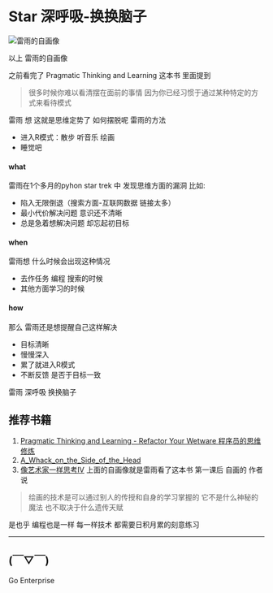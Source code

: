 # Star 深呼吸-换换脑子

![雷雨的自画像](http://7xo9hk.com1.z0.glb.clouddn.com/20151111自画像.jpg  "可以这样")

以上 雷雨的自画像

之前看完了 Pragmatic Thinking and Learning 这本书 里面提到 

> 很多时候你难以看清摆在面前的事情 因为你已经习惯于通过某种特定的方式来看待模式

雷雨 想 这就是思维定势了 如何摆脱呢 雷雨的方法

- 进入R模式：散步 听音乐 绘画 
- 睡觉吧

#### what

雷雨在1个多月的pyhon star trek 中 发现思维方面的漏洞 比如:

- 陷入无限倒退（搜索方面-互联网数据 链接太多）
- 最小代价解决问题 意识还不清晰
- 总是急着想解决问题 却忘起初目标

#### when

雷雨想 什么时候会出现这种情况

- 去作任务 编程 搜索的时候
- 其他方面学习的时候

#### how

那么 雷雨还是想提醒自己这样解决

- 目标清晰
- 慢慢深入
- 累了就进入R模式
- 不断反馈 是否于目标一致

雷雨 深呼吸 换换脑子

## 推荐书籍

1. [Pragmatic Thinking and Learning - Refactor Your Wetware 程序员的思维修炼](https://book.douban.com/subject/5372651/) 
2. [A_Whack_on_the_Side_of_the_Head](http://www.goodreads.com/book/show/145947.A_Whack_on_the_Side_of_the_Head) 
3. [像艺术家一样思考IV](https://book.douban.com/subject/3070038/)  上面的自画像就是雷雨看了这本书 第一课后 自画的 
作者说

> 绘画的技术是可以通过别人的传授和自身的学习掌握的 它不是什么神秘的魔法 也不取决于什么遗传天赋

是也乎 编程也是一样 每一样技术 都需要日积月累的刻意练习

***

## (￣▽￣)

Go Enterprise


